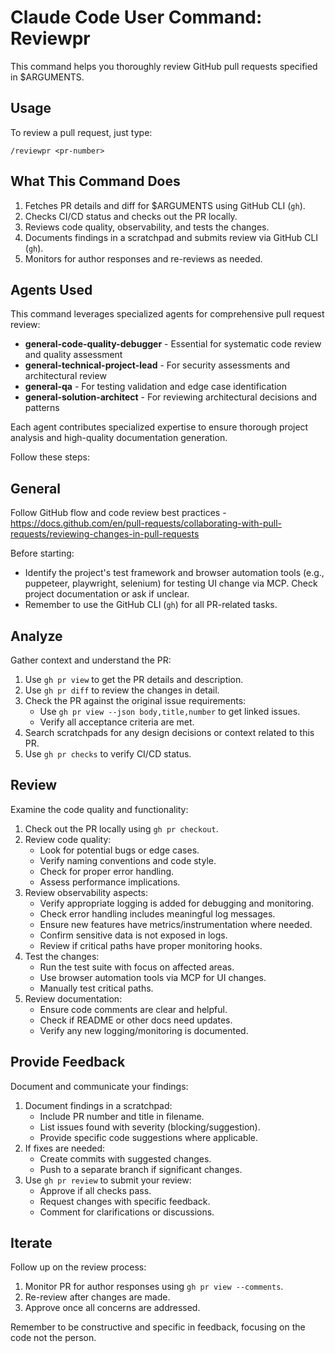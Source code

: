# Claude Code User Command: Reviewpr

This command helps you thoroughly review GitHub pull requests specified in $ARGUMENTS.

## Usage

To review a pull request, just type:

```
/reviewpr <pr-number>
```

## What This Command Does

1. Fetches PR details and diff for $ARGUMENTS using GitHub CLI (`gh`).
2. Checks CI/CD status and checks out the PR locally.
3. Reviews code quality, observability, and tests the changes.
4. Documents findings in a scratchpad and submits review via GitHub CLI (`gh`).
5. Monitors for author responses and re-reviews as needed.

## Agents Used

This command leverages specialized agents for comprehensive pull request review:

- **general-code-quality-debugger** - Essential for systematic code review and quality assessment
- **general-technical-project-lead** - For security assessments and architectural review
- **general-qa** - For testing validation and edge case identification
- **general-solution-architect** - For reviewing architectural decisions and patterns

Each agent contributes specialized expertise to ensure thorough project analysis and high-quality documentation generation.

Follow these steps:

## General

Follow GitHub flow and code review best practices - https://docs.github.com/en/pull-requests/collaborating-with-pull-requests/reviewing-changes-in-pull-requests

Before starting:

- Identify the project's test framework and browser automation tools (e.g., puppeteer, playwright, selenium) for testing UI change via MCP. Check project documentation or ask if unclear.
- Remember to use the GitHub CLI (`gh`) for all PR-related tasks.

## Analyze

Gather context and understand the PR:

1. Use `gh pr view` to get the PR details and description.
2. Use `gh pr diff` to review the changes in detail.
3. Check the PR against the original issue requirements:
    - Use `gh pr view --json body,title,number` to get linked issues.
    - Verify all acceptance criteria are met.
4. Search scratchpads for any design decisions or context related to this PR.
5. Use `gh pr checks` to verify CI/CD status.

## Review

Examine the code quality and functionality:

1. Check out the PR locally using `gh pr checkout`.
2. Review code quality:
    - Look for potential bugs or edge cases.
    - Verify naming conventions and code style.
    - Check for proper error handling.
    - Assess performance implications.
3. Review observability aspects:
    - Verify appropriate logging is added for debugging and monitoring.
    - Check error handling includes meaningful log messages.
    - Ensure new features have metrics/instrumentation where needed.
    - Confirm sensitive data is not exposed in logs.
    - Review if critical paths have proper monitoring hooks.
4. Test the changes:
    - Run the test suite with focus on affected areas.
    - Use browser automation tools via MCP for UI changes.
    - Manually test critical paths.
5. Review documentation:
    - Ensure code comments are clear and helpful.
    - Check if README or other docs need updates.
    - Verify any new logging/monitoring is documented.

## Provide Feedback

Document and communicate your findings:

1. Document findings in a scratchpad:
    - Include PR number and title in filename.
    - List issues found with severity (blocking/suggestion).
    - Provide specific code suggestions where applicable.
2. If fixes are needed:
    - Create commits with suggested changes.
    - Push to a separate branch if significant changes.
3. Use `gh pr review` to submit your review:
    - Approve if all checks pass.
    - Request changes with specific feedback.
    - Comment for clarifications or discussions.

## Iterate

Follow up on the review process:

1. Monitor PR for author responses using `gh pr view --comments`.
2. Re-review after changes are made.
3. Approve once all concerns are addressed.

Remember to be constructive and specific in feedback, focusing on the code not the person.